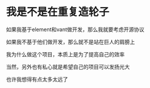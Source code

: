 # 我是不是在重复造轮子

如果我基于element和vant做开发，那么我就要考虑开源协议

如果我不基于他们做开发，那么就不是站在巨人的肩膀上

我为什么做这个项目，本质上是为了提高自己的效率

当然，另外也有私心就是希望自己的项目可以发扬光大

也许我想得有点太多太远了
